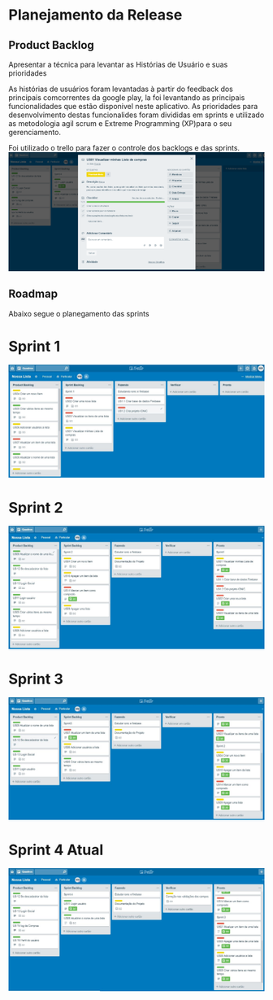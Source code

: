 # Planejamento da Release

## Product Backlog

Apresentar a técnica para levantar as Histórias de Usuário e suas prioridades

As histórias de usuários foram levantadas à partir do feedback dos  principais comcorrentes da google play, la foi levantando as principais funcionalidades que estão disponivel neste aplicativo.
As prioridades para desenvolvimento destas funcionalides foram divididas em sprints e utilizado as metodologia agil scrum e Extreme Programming (XP)para o seu gerenciamento.

Foi utilizado o trello para fazer o controle dos backlogs e das sprints.
![image](https://raw.githubusercontent.com/willmachado87/NossaLista/master/imagens/infoUS.png)

## Roadmap
Abaixo segue o planegamento das sprints
# Sprint 1 
![image](https://raw.githubusercontent.com/willmachado87/NossaLista/master/imagens/sprint1.JPG)

# Sprint 2 
![image](https://raw.githubusercontent.com/willmachado87/NossaLista/master/imagens/sprint2.JPG)

# Sprint 3
![image](https://raw.githubusercontent.com/willmachado87/NossaLista/master/imagens/sprint3.JPG)

# Sprint 4 Atual
![image](https://raw.githubusercontent.com/willmachado87/NossaLista/master/imagens/sprint4_Atual.JPG)




